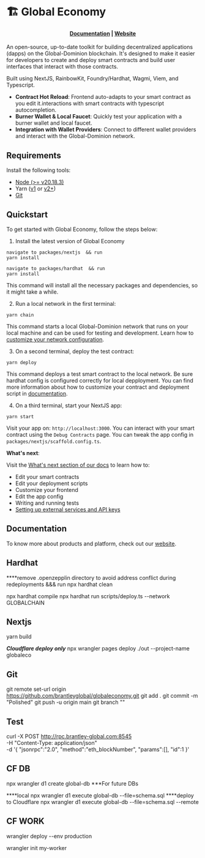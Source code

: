 # 🏗 Global Economy

<h4 align="center">
  <a href="https://brantley-global.com/whitepaper">Documentation</a> |
  <a href="https://brantley-global.com">Website</a>
</h4>

An open-source, up-to-date toolkit for building decentralized applications (dapps) on the Global-Dominion blockchain. It's designed to make it easier for developers to create and deploy smart contracts and build user interfaces that interact with those contracts.

Built using NextJS, RainbowKit, Foundry/Hardhat, Wagmi, Viem, and Typescript.

- **Contract Hot Reload**: Frontend auto-adapts to your smart contract as you edit it.interactions with smart contracts with typescript autocompletion.
- **Burner Wallet & Local Faucet**: Quickly test your application with a burner wallet and local faucet.
- **Integration with Wallet Providers**: Connect to different wallet providers and interact with the Global-Dominion network.

## Requirements

Install the following tools:

- [Node (>= v20.18.3)](https://nodejs.org/en/download/)
- Yarn ([v1](https://classic.yarnpkg.com/en/docs/install/) or [v2+](https://yarnpkg.com/getting-started/install))
- [Git](https://git-scm.com/downloads)

## Quickstart

To get started with Global Economy, follow the steps below:

1. Install the latest version of Global Economy

```
navigate to packages/nextjs  && run
yarn install

navigate to packages/hardhat  && run
yarn install
```

This command will install all the necessary packages and dependencies, so it might take a while.

2. Run a local network in the first terminal:

```
yarn chain
```

This command starts a local Global-Dominion network that runs on your local machine and can be used for testing and development. Learn how to [customize your network configuration](https://docs.globalDEX.io/quick-start/environment#1-initialize-a-local-blockchain).

3. On a second terminal, deploy the test contract:

```
yarn deploy
```

This command deploys a test smart contract to the local network. Be sure hardhat config is configured correctly for local depployment. You can find more information about how to customize your contract and deployment script in [documentation](https://docs.globalDEX.io/quick-start/environment#2-deploy-your-smart-contract).

4. On a third terminal, start your NextJS app:

```
yarn start
```

Visit your app on: `http://localhost:3000`. You can interact with your smart contract using the `Debug Contracts` page. You can tweak the app config in `packages/nextjs/scaffold.config.ts`.

**What's next**:

Visit the [What's next section of our docs](https://docs.globalDEX.io/quick-start/environment#whats-next) to learn how to:

- Edit your smart contracts
- Edit your deployment scripts
- Customize your frontend
- Edit the app config
- Writing and running tests
- [Setting up external services and API keys](https://docs.globalDEX.io/deploying/deploy-smart-contracts#configuration-of-third-party-services-for-production-grade-apps)

## Documentation

To know more about products and platform, check out our [website](https://brantley-global.com).

## Hardhat

****remove .openzepplin directory to avoid address conflict during redeployments &&& run
npx hardhat clean

npx hardhat compile
npx hardhat run scripts/deploy.ts --network GLOBALCHAIN

## Nextjs

yarn build 

*****Cloudflare deploy only*****
npx wrangler pages deploy ./out --project-name globaleco

## Git

git remote set-url origin https://github.com/brantleyglobal/globaleconomy.git
git add .
git commit -m "Polished"
git push -u origin main
git branch ""

## Test

curl -X POST http://rpc.brantley-global.com:8545 \
  -H "Content-Type: application/json" \
  -d '{
    "jsonrpc":"2.0",
    "method":"eth_blockNumber",
    "params":[],
    "id":1
  }'

## CF DB

npx wrangler d1 create global-db ***For future DBs

****local
npx wrangler d1 execute global-db --file=schema.sql
****deploy to Cloudflare
npx wrangler d1 execute global-db --file=schema.sql --remote

## CF WORK

wrangler deploy --env production

wrangler init my-worker

